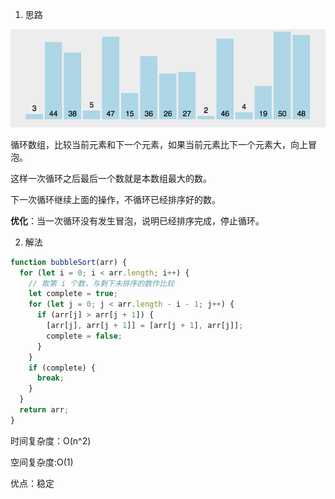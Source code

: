 1. 思路

<img src="./imgs/bubleSort.gif" />

循环数组，比较当前元素和下一个元素，如果当前元素比下一个元素大，向上冒泡。

这样一次循环之后最后一个数就是本数组最大的数。

下一次循环继续上面的操作，不循环已经排序好的数。

**优化**：当一次循环没有发生冒泡，说明已经排序完成，停止循环。

2. 解法

```js
function bubbleSort(arr) {
  for (let i = 0; i < arr.length; i++) {
    // 取第 i 个数，与剩下未排序的数作比较
    let complete = true;
    for (let j = 0; j < arr.length - i - 1; j++) {
      if (arr[j] > arr[j + 1]) {
        [arr[j], arr[j + 1]] = [arr[j + 1], arr[j]];
        complete = false;
      }
    }
    if (complete) {
      break;
    }
  }
  return arr;
}
```

时间复杂度：O(n^2)

空间复杂度:O(1)

优点：稳定
